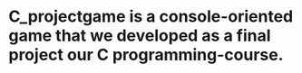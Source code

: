 # C_projectgame is a console-oriented game that we developed as a final project our C programming-course.
